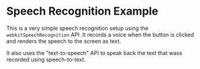 # Speech Recognition Example

This is a very simple speech recognition setup using the `webkitSpeechRecognition` API. It records a voice when the button is clicked and renders the speech to the screen as text.

It also uses the "text-to-speech" API to speak back the text that wass recorded using speech-to-text.
